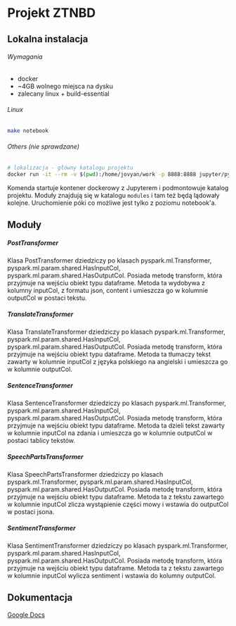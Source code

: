 # Projekt ZTNBD

## Lokalna instalacja
###### Wymagania
- docker
- ~4GB wolnego miejsca na dysku
- zalecany linux + build-essential

###### Linux 
```bash
make notebook
```
###### Others (nie sprawdzane)
```bash
# lokalizacja - główny katalogu projektu
docker run -it --rm -v $(pwd):/home/jovyan/work -p 8888:8888 jupyter/pyspark-notebook
```

Komenda startuje kontener dockerowy z Jupyterem i podmontowuje katalog projektu.
Moduły znajdują się w katalogu `modules` i tam też będą lądowały kolejne.
Uruchomienie póki co możliwe jest tylko z poziomu notebook'a.

## Moduły

##### PostTransformer
Klasa PostTransformer dziedziczy po klasach pyspark.ml.Transformer, pyspark.ml.param.shared.HasInputCol, pyspark.ml.param.shared.HasOutputCol. Posiada metodę transform, która przyjmuje na wejściu obiekt typu dataframe. Metoda ta wydobywa z kolumny inputCol, z formatu json, content i umieszcza go w kolumnie outputCol w postaci tekstu.
##### TranslateTransformer
Klasa TranslateTransformer dziedziczy po klasach pyspark.ml.Transformer, pyspark.ml.param.shared.HasInputCol, pyspark.ml.param.shared.HasOutputCol. Posiada metodę transform, która przyjmuje na wejściu obiekt typu dataframe. Metoda ta tłumaczy tekst zawarty w kolumnie inputCol  z języka polskiego na angielski i umieszcza go w kolumnie outputCol.
##### SentenceTransformer
Klasa SentenceTransformer dziedziczy po klasach pyspark.ml.Transformer, pyspark.ml.param.shared.HasInputCol, pyspark.ml.param.shared.HasOutputCol. Posiada metodę transform, która przyjmuje na wejściu obiekt typu dataframe. Metoda ta dzieli tekst zawarty w kolumnie inputCol  na zdania i umieszcza go w kolumnie outputCol w postaci tablicy tekstów.
##### SpeechPartsTransformer
Klasa SpeechPartsTransformer dziedziczy  po klasach pyspark.ml.Transformer, pyspark.ml.param.shared.HasInputCol, pyspark.ml.param.shared.HasOutputCol. Posiada metodę transform, która przyjmuje na wejściu obiekt typu dataframe. Metoda ta z tekstu zawartego w kolumnie inputCol  zlicza wystąpienie części mowy i wstawia do outputCol w postaci jsona.
##### SentimentTransformer
Klasa SentimentTransformer dziedziczy  po klasach pyspark.ml.Transformer, pyspark.ml.param.shared.HasInputCol, pyspark.ml.param.shared.HasOutputCol. Posiada metodę transform, która przyjmuje na wejściu obiekt typu dataframe. Metoda ta z tekstu zawartego w kolumnie inputCol  wylicza sentiment i wstawia do kolumny outputCol.

## Dokumentacja
[Google Docs](https://docs.google.com/document/d/1IylTvJbRe8s_j_bZqbM-6nWVa2IQDjQiZx-NyJsGZbg)

 
